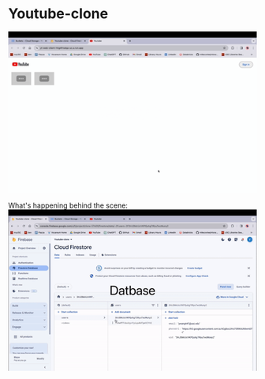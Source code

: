 # Youtube-clone
![alt text](20240212180348970.GIF)

What's happening behind the scene:
![alt text](20240212180905974-ezgif.com-video-to-gif-converter.gif)